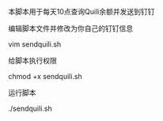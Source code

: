本脚本用于每天10点查询Quili余额并发送到钉钉


编辑脚本文件并修改为你自己的钉钉信息

vim sendquili.sh


给脚本执行权限

chmod +x sendquili.sh


运行脚本

./sendquili.sh






